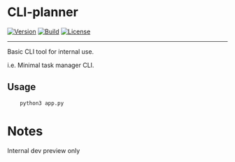 # CLI-planner

[![Version](https://img.shields.io/badge/version-0.1.0-blue.svg)](https://github.com/InvisiTech-Labs/cli-planner)
[![Build](https://img.shields.io/github/actions/workflow/status/your-org/your-repo/ci.yml?branch=main)](https://github.com/InvisiTech-Labs/cli-planner)
[![License](https://img.shields.io/badge/license-MIT-green.svg)](LICENSE)

---

Basic CLI tool for internal use.

i.e. Minimal task manager CLI.

## Usage

```bash 
    python3 app.py
```

# Notes
Internal dev preview only

# 